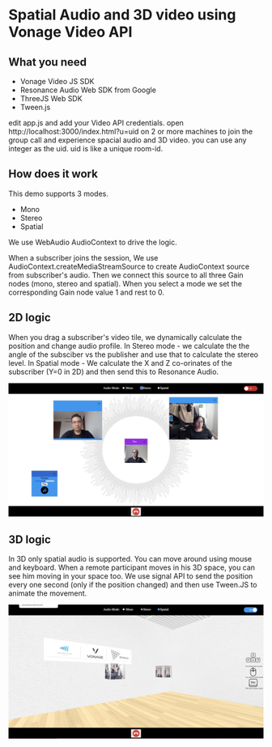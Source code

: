 # Spatial Audio and 3D video using Vonage Video API

## What you need
* Vonage Video JS SDK
* Resonance Audio Web SDK from Google
* ThreeJS Web SDK
* Tween.js 

edit app.js and add your Video API credentials.
open http://localhost:3000/index.html?u=uid on 2 or more machines to join the group call and experience spacial audio and 3D video.
you can use any integer as the uid. uid is like a unique room-id.

## How does it work

This demo supports 3 modes.
* Mono
* Stereo
* Spatial

We use WebAudio AudioContext to drive the logic.

When a subscriber joins the session, We use AudioContext.createMediaStreamSource to create AudioContext source from subscriber's audio. Then we connect this source to all three Gain nodes (mono, stereo and spatial). When you select a mode we set the corresponding Gain node value 1 and rest to 0.

## 2D logic
When you drag a subscriber's video tile, we dynamically calculate the position and change audio profile.
In Stereo mode - we calculate the the angle of the subsciber vs the publisher and use that to calculate the stereo level.
In Spatial mode - We calculate the X and Z co-orinates of the subscriber (Y=0 in 2D) and then send this to Resonance Audio.

![2D](images/2d.png?raw=true "2D Mode")

## 3D logic

In 3D only spatial audio is supported. You can move around using mouse and keyboard. When a remote participant moves in his 3D space, you can see him moving in your space too. We use signal API to send the position every one second (only if the position changed) and then use Tween.JS to animate the movement.

![3D](images/3d.png?raw=true "3D Mode")
